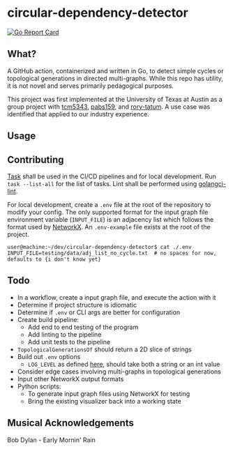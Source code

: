 #  circular-dependency-detector
[![Go Report Card](https://goreportcard.com/badge/github.com/tcm5343/circular-dependency-detector)](https://goreportcard.com/report/github.com/tcm5343/circular-dependency-detector)
## What?
A GitHub action, containerized and written in Go, to detect simple cycles or topological generations in directed multi-graphs. While this repo has utility, it is not novel and serves primarily pedagogical purposes. 

This project was first implemented at the University of Texas at Austin as a group project with [tcm5343](https://github.com/tcm5343), [pabs159](https://github.com/pabs159), and [rory-tatum](https://github.com/rory-tatum). A use case was identified that applied to our industry experience.

## Usage


## Contributing
[Task](https://taskfile.dev/) shall be used in the CI/CD pipelines and for local development. Run `task --list-all` for the list of tasks. Lint shall be performed using [golangci-lint](https://golangci-lint.run/).

For local development, create a `.env` file at the root of the repository to modify your config. The only supported format for the input graph file environment variable (`INPUT_FILE`) is an adjacency list which follows the format used by [NetworkX](https://networkx.org/documentation/stable/reference/readwrite/adjlist.html#). An `.env-example` file exists at the root of the project.

```shell
user@machine:~/dev/circular-dependency-detector$ cat ./.env 
INPUT_FILE=testing/data/adj_list_no_cycle.txt  # no spaces for now, defaults to {i don't know yet}
```

## Todo
* In a workflow, create a input graph file, and execute the action with it
* Determine if project structure is idiomatic
* Determine if `.env` or CLI args are better for configuration
* Create build pipeline:
    * Add end to end testing of the program
    * Add linting to the pipeline
    * Add unit tests to the pipeline
* `TopologicalGenerationsOf` should return a 2D slice of strings
* Build out `.env` options
    * `LOG_LEVEL` as defined [here](https://pkg.go.dev/golang.org/x/exp/slog#Level), should take both a string or an int value
* Consider edge cases involving multi-graphs in topological generations
* Input other NetworkX output formats
* Python scripts:
    * To generate input graph files using NetworkX for testing
    * Bring the existing visualizer back into a working state

## Musical Acknowledgements
Bob Dylan - Early Mornin' Rain</br>
